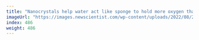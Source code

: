 ```yaml
---
title: "Nanocrystals help water act like sponge to hold more oxygen than blood"
imageUrl: "https://images.newscientist.com/wp-content/uploads/2022/08/24145159/SEI_120854208.jpg?width=600"
index: 486
weight: 486
---
```

